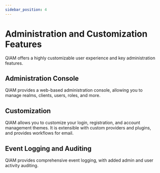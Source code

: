 ```yaml
---
sidebar_position: 4
---
```


# Administration and Customization Features
QIAM offers a highly customizable user experience and key administration features.

## Administration Console
QIAM provides a web-based administration console, allowing you to manage realms, clients, users, roles, and more.

## Customization
QIAM allows you to customize your login, registration, and account management themes. It is extensible with custom providers and plugins, and provides workflows for email.

## Event Logging and Auditing
QIAM provides comprehensive event logging, with added admin and user activity auditing.